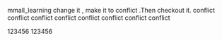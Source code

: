 mmall_learning   change it , make it to conflict .Then checkout it. conflict conflict conflict 
conflict 
conflict 
conflict 
conflict 
conflict 

123456
123456